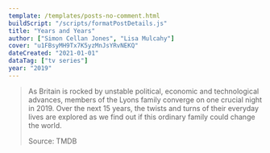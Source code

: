 ```yaml
---
template: /templates/posts-no-comment.html
buildScript: "/scripts/formatPostDetails.js"
title: "Years and Years"
author: ["Simon Cellan Jones", "Lisa Mulcahy"]
cover: "u1FBsyMH9Tx7K5yzMnJsYRvNEKQ"
dateCreated: "2021-01-01"
dataTag: ["tv series"]
year: "2019"
---
```


> As Britain is rocked by unstable political, economic and technological advances, members of the Lyons family converge on one crucial night in 2019. Over the next 15 years, the twists and turns of their everyday lives are explored as we find out if this ordinary family could change the world.
>
> Source: TMDB
